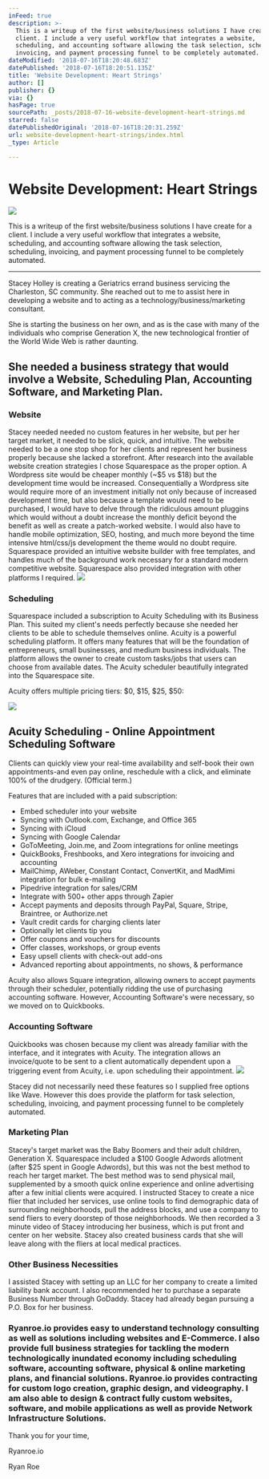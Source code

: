 ```yaml
---
inFeed: true
description: >-
  This is a writeup of the first website/business solutions I have create for a
  client. I include a very useful workflow that integrates a website,
  scheduling, and accounting software allowing the task selection, scheduling,
  invoicing, and payment processing funnel to be completely automated.
dateModified: '2018-07-16T18:20:48.683Z'
datePublished: '2018-07-16T18:20:51.135Z'
title: 'Website Development: Heart Strings'
author: []
publisher: {}
via: {}
hasPage: true
sourcePath: _posts/2018-07-16-website-development-heart-strings.md
starred: false
datePublishedOriginal: '2018-07-16T18:20:31.259Z'
url: website-development-heart-strings/index.html
_type: Article

---
```

# Website Development: Heart Strings
![](https://the-grid-user-content.s3-us-west-2.amazonaws.com/e9ed2eab-91f4-4bd3-aed3-6f61f64820c9.png)

This is a writeup of the first website/business solutions I have create for a client. I include a very useful workflow that integrates a website, scheduling, and accounting software allowing the task selection, scheduling, invoicing, and payment processing funnel to be completely automated.

---

Stacey Holley is creating a Geriatrics errand business servicing the Charleston, SC community. She reached out to me to assist here in developing a website and to acting as a technology/business/marketing consultant.

She is starting the business on her own, and as is the case with many of the individuals who comprise Generation X, the new technological frontier of the World Wide Web is rather daunting.

## She needed a business strategy that would involve a Website, Scheduling Plan, Accounting Software, and Marketing Plan.

### Website

Stacey needed needed no custom features in her website, but per her target market, it needed to be slick, quick, and intuitive. The website needed to be a one stop shop for her clients and represent her business properly because she lacked a storefront. After research into the available website creation strategies I chose Squarespace as the proper option. A Wordpress site would be cheaper monthly (~$5 vs $18) but the development time would be increased. Consequentially a Wordpress site would require more of an investment initially not only because of increased development time, but also because a template would need to be purchased, I would have to delve through the ridiculous amount pluggins which would without a doubt increase the monthly deficit beyond the benefit as well as create a patch-worked website. I would also have to handle mobile optimization, SEO, hosting, and much more beyond the time intensive html/css/js development the theme would no doubt require. Squarespace provided an intuitive website builder with free templates, and handles much of the background work necessary for a standard modern competitive website. Squarespace also provided integration with other platforms I required.
![](https://imgflo.herokuapp.com/graph/2b2431f8e7ba7b0/8aa21ea89c0617ea80a8de300c3ddfae/croprotate.png?cropheight=1300&cropwidth=1044&degrees=0&input=https%3A%2F%2Fthe-grid-user-content.s3-us-west-2.amazonaws.com%2F13d74b2d-7e76-49c8-97af-6f1d52628dc1.png&x=58&y=0)

### Scheduling

Squarespace included a subscription to Acuity Scheduling with its Business Plan. This suited my client's needs perfectly because she needed her clients to be able to schedule themselves online. Acuity is a powerful scheduling platform. It offers many features that will be the foundation of entrepreneurs, small businesses, and medium business individuals. The platform allows the owner to create custom tasks/jobs that users can choose from available dates. The Acuity scheduler beautifully integrated into the Squarespace site.

Acuity offers multiple pricing tiers: $0, $15, $25, $50:

<article style=""><img src="https://imgflo.herokuapp.com/graph/2b2431f8e7ba7b0/b06516e2590bc18c89b54524330a3f34/noop.png?input=https%3A%2F%2Facuityscheduling.com%2Fimg%2Fbrand%2Flogo_bluebkgrd.png" /><h1>Acuity Scheduling - Online Appointment Scheduling Software</h1><p>Clients can quickly view your real-time availability and self-book their own appointments-and even pay online, reschedule with a click, and eliminate 100% of the drudgery. (Official term.)</p></article>

Features that are included with a paid subscription:

* Embed scheduler into your website
* Syncing with Outlook.com, Exchange, and Office 365
* Syncing with iCloud
* Syncing with Google Calendar
* GoToMeeting, Join.me, and Zoom integrations for online meetings
* QuickBooks, Freshbooks, and Xero integrations for invoicing and accounting
* MailChimp, AWeber, Constant Contact, ConvertKit, and MadMimi integration for bulk e-mailing
* Pipedrive integration for sales/CRM
* Integrate with 500+ other apps through Zapier
* Accept payments and deposits through PayPal, Square, Stripe, Braintree, or Authorize.net
* Vault credit cards for charging clients later
* Optionally let clients tip you
* Offer coupons and vouchers for discounts
* Offer classes, workshops, or group events
* Easy upsell clients with check-out add-ons
* Advanced reporting about appointments, no shows, & performance

Acuity also allows Square integration, allowing owners to accept payments through their scheduler, potentially ridding the use of purchasing accounting software. However, Accounting Software's were necessary, so we moved on to Quickbooks.

### Accounting Software

Quickbooks was chosen because my client was already familiar with the interface, and it integrates with Acuity. The integration allows an invoice/quote to be sent to a client automatically dependent upon a triggering event from Acuity, i.e. upon scheduling their appointment.
![](https://the-grid-user-content.s3-us-west-2.amazonaws.com/c589da17-1c36-476a-8971-1114e91141d6.png)

Stacey did not necessarily need these features so I supplied free options like Wave. However this does provide the platform for task selection, scheduling, invoicing, and payment processing funnel to be completely automated.

### Marketing Plan

Stacey's target market was the Baby Boomers and their adult children, Generation X. Squarespace included a $100 Google Adwords allotment (after $25 spent in Google Adwords), but this was not the best method to reach her target market. The best method was to send physical mail, supplemented by a smooth quick online experience and online advertising after a few initial clients were acquired. I instructed Stacey to create a nice flier that included her services, use online tools to find demographic data of surrounding neighborhoods, pull the address blocks, and use a company to send fliers to every doorstep of those neighborhoods. We then recorded a 3 minute video of Stacey introducing her business, which is put front and center on her website. Stacey also created business cards that she will leave along with the fliers at local medical practices.

### Other Business Necessities

I assisted Stacey with setting up an LLC for her company to create a limited liability bank account. I also recommended her to purchase a separate Business Number through GoDaddy. Stacey had already began pursuing a P.O. Box for her business.

### Ryanroe.io provides easy to understand technology consulting as well as solutions including websites and E-Commerce. I also provide full business strategies for tackling the modern technologically inundated economy including scheduling software, accounting software, physical & online marketing plans, and financial solutions. Ryanroe.io provides contracting for custom logo creation, graphic design, and videography. I am also able to design & contract fully custom websites, software, and mobile applications as well as provide Network Infrastructure Solutions.

Thank you for your time,

Ryanroe.io

Ryan Roe